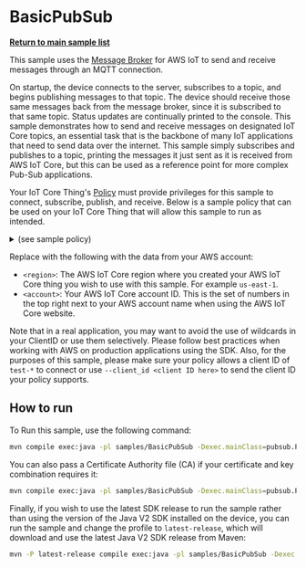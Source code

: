 # BasicPubSub

[**Return to main sample list**](../README.md)

This sample uses the
[Message Broker](https://docs.aws.amazon.com/iot/latest/developerguide/iot-message-broker.html)
for AWS IoT to send and receive messages through an MQTT connection.

On startup, the device connects to the server, subscribes to a topic, and begins publishing messages to that topic. The device should receive those same messages back from the message broker, since it is subscribed to that same topic. Status updates are continually printed to the console. This sample demonstrates how to send and receive messages on designated IoT Core topics, an essential task that is the backbone of many IoT applications that need to send data over the internet. This sample simply subscribes and publishes to a topic, printing the messages it just sent as it is received from AWS IoT Core, but this can be used as a reference point for more complex Pub-Sub applications.

Your IoT Core Thing's [Policy](https://docs.aws.amazon.com/iot/latest/developerguide/iot-policies.html) must provide privileges for this sample to connect, subscribe, publish, and receive. Below is a sample policy that can be used on your IoT Core Thing that will allow this sample to run as intended.

<details>
<summary>(see sample policy)</summary>
<pre>
{
  "Version": "2012-10-17",
  "Statement": [
    {
      "Effect": "Allow",
      "Action": [
        "iot:Publish",
        "iot:Receive"
      ],
      "Resource": [
        "arn:aws:iot:<b>region</b>:<b>account</b>:topic/test/topic"
      ]
    },
    {
      "Effect": "Allow",
      "Action": [
        "iot:Subscribe"
      ],
      "Resource": [
        "arn:aws:iot:<b>region</b>:<b>account</b>:topicfilter/test/topic"
      ]
    },
    {
      "Effect": "Allow",
      "Action": [
        "iot:Connect"
      ],
      "Resource": [
        "arn:aws:iot:<b>region</b>:<b>account</b>:client/test-*"
      ]
    }
  ]
}
</pre>
</details>

Replace with the following with the data from your AWS account:
* `<region>`: The AWS IoT Core region where you created your AWS IoT Core thing you wish to use with this sample. For example `us-east-1`.
* `<account>`: Your AWS IoT Core account ID. This is the set of numbers in the top right next to your AWS account name when using the AWS IoT Core website.

Note that in a real application, you may want to avoid the use of wildcards in your ClientID or use them selectively. Please follow best practices when working with AWS on production applications using the SDK. Also, for the purposes of this sample, please make sure your policy allows a client ID of `test-*` to connect or use `--client_id <client ID here>` to send the client ID your policy supports.

## How to run

To Run this sample, use the following command:
```sh
mvn compile exec:java -pl samples/BasicPubSub -Dexec.mainClass=pubsub.PubSub -Dexec.args="--endpoint <endpoint> --cert <path to certificate> --key <path to private key>"
```

You can also pass a Certificate Authority file (CA) if your certificate and key combination requires it:

```sh
mvn compile exec:java -pl samples/BasicPubSub -Dexec.mainClass=pubsub.PubSub -Dexec.args="--endpoint <endpoint> --cert <path to certificate> --key <path to private key> --ca_file <path to CA file>"
```

Finally, if you wish to use the latest SDK release to run the sample rather than using the version of the Java V2 SDK installed on the device, you can run the sample and change the profile to `latest-release`, which will download and use the latest Java V2 SDK release from Maven:

```sh
mvn -P latest-release compile exec:java -pl samples/BasicPubSub -Dexec.mainClass=pubsub.PubSub -Dexec.args="--endpoint <endpoint> --cert <path to certificate> --key <path to private key> "
```
